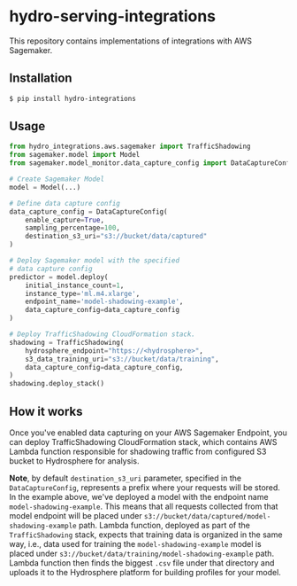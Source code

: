 # hydro-serving-integrations

This repository contains implementations of integrations with AWS Sagemaker.

## Installation 

```sh
$ pip install hydro-integrations
```

## Usage

```python
from hydro_integrations.aws.sagemaker import TrafficShadowing
from sagemaker.model import Model
from sagemaker.model_monitor.data_capture_config import DataCaptureConfig

# Create Sagemaker Model 
model = Model(...)

# Define data capture config
data_capture_config = DataCaptureConfig(
    enable_capture=True,
    sampling_percentage=100,
    destination_s3_uri="s3://bucket/data/captured"
)

# Deploy Sagemaker model with the specified 
# data capture config
predictor = model.deploy(
    initial_instance_count=1,
    instance_type='ml.m4.xlarge',
    endpoint_name='model-shadowing-example',
    data_capture_config=data_capture_config
)

# Deploy TrafficShadowing CloudFormation stack. 
shadowing = TrafficShadowing(
    hydrosphere_endpoint="https://<hydrosphere>", 
    s3_data_training_uri="s3://bucket/data/training",
    data_capture_config=data_capture_config,
)
shadowing.deploy_stack()
```

## How it works

Once you've enabled data capturing on your AWS Sagemaker Endpoint, you can deploy TrafficShadowing CloudFormation stack, which contains AWS Lambda function responsible for shadowing traffic from configured S3 bucket to Hydrosphere for analysis.

**Note**, by default `destination_s3_uri` parameter, specified in the `DataCaptureConfig`, represents a prefix where your requests will be stored. In the example above, we've deployed a model with the endpoint name `model-shadowing-example`. This means that all requests collected from that model endpoint will be placed under `s3://bucket/data/captured/model-shadowing-example` path. Lambda function, deployed as part of the `TrafficShadowing` stack, expects that training data is organized in the same way, i.e., data used for training the `model-shadowing-example` model is placed under `s3://bucket/data/training/model-shadowing-example` path. Lambda function then finds the biggest `.csv` file under that directory and uploads it to the Hydrosphere platform for building profiles for your model.
